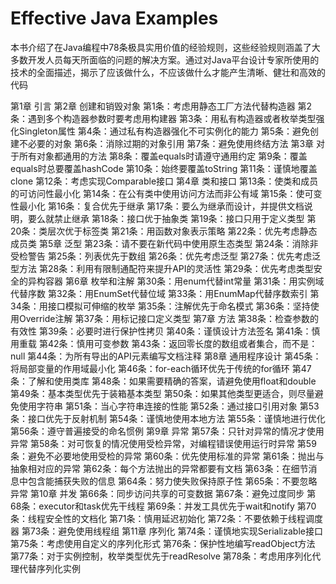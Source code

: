 # Effective Java Examples

本书介绍了在Java编程中78条极具实用价值的经验规则，这些经验规则涵盖了大多数开发人员每天所面临的问题的解决方案。通过对Java平台设计专家所使用的技术的全面描述，揭示了应该做什么，不应该做什么才能产生清晰、健壮和高效的代码

第1章 引言
第2章 创建和销毁对象
		第1条：考虑用静态工厂方法代替构造器
		第2条：遇到多个构造器参数时要考虑用构建器
		第3条：用私有构造器或者枚举类型强化Singleton属性
		第4条：通过私有构造器强化不可实例化的能力
		第5条：避免创建不必要的对象
		第6条：消除过期的对象引用
		第7条：避免使用终结方法
第3章 对于所有对象都通用的方法
		第8条：覆盖equals时请遵守通用约定
		第9条：覆盖equals时总要覆盖hashCode
		第10条：始终要覆盖toString
		第11条：谨慎地覆盖clone
		第12条：考虑实现Comparable接口
第4章 类和接口
		第13条：使类和成员的可访问性最小化
		第14条：在公有类中使用访问方法而非公有域
		第15条：使可变性最小化
		第16条：复合优先于继承
		第17条：要么为继承而设计，并提供文档说明，要么就禁止继承
		第18条：接口优于抽象类
		第19条：接口只用于定义类型
		第20条：类层次优于标签类
		第21条：用函数对象表示策略
		第22条：优先考虑静态成员类
第5章 泛型
		第23条：请不要在新代码中使用原生态类型
		第24条：消除非受检警告
		第25条：列表优先于数组
		第26条：优先考虑泛型
		第27条：优先考虑泛型方法
		第28条：利用有限制通配符来提升API的灵活性
		第29条：优先考虑类型安全的异构容器
		第6章 枚举和注解
		第30条：用enum代替int常量
		第31条：用实例域代替序数
		第32条：用EnumSet代替位域
		第33条：用EnumMap代替序数索引
		第34条：用接口模拟可伸缩的枚举
		第35条：注解优先于命名模式
		第36条：坚持使用Override注解
		第37条：用标记接口定义类型
第7章 方法
		第38条：检查参数的有效性
		第39条：必要时进行保护性拷贝
		第40条：谨慎设计方法签名
		第41条：慎用重载
		第42条：慎用可变参数
		第43条：返回零长度的数组或者集合，而不是：null
		第44条：为所有导出的API元素编写文档注释
		第8章 通用程序设计
		第45条：将局部变量的作用域最小化
		第46条：for-each循环优先于传统的for循环
		第47条：了解和使用类库
		第48条：如果需要精确的答案，请避免使用float和double
		第49条：基本类型优先于装箱基本类型
		第50条：如果其他类型更适合，则尽量避免使用字符串
		第51条：当心字符串连接的性能
		第52条：通过接口引用对象
		第53条：接口优先于反射机制
		第54条：谨慎地使用本地方法
		第55条：谨慎地进行优化
		第56条：遵守普遍接受的命名惯例
第9章 异常
		第57条：只针对异常的情况才使用异常
		第58条：对可恢复的情况使用受检异常，对编程错误使用运行时异常
		第59条：避免不必要地使用受检的异常
		第60条：优先使用标准的异常
		第61条：抛出与抽象相对应的异常
		第62条：每个方法抛出的异常都要有文档
		第63条：在细节消息中包含能捕获失败的信息
		第64条：努力使失败保持原子性
		第65条：不要忽略异常
第10章 并发
		第66条：同步访问共享的可变数据
		第67条：避免过度同步
		第68条：executor和task优先干线程
		第69条：并发工具优先于wait和notify
		第70条：线程安全性的文档化
		第71条：慎用延迟初始化
		第72条：不要依赖于线程调度器
		第73条：避免使用线程组
第11章 序列化
		第74条：谨慎地实现Serializable接口
		第75条：考虑使用自定义的序列化形式
		第76条：保护性地编写readObject方法
		第77条：对于实例控制，枚举类型优先于readResolve
		第78条：考虑用序列化代理代替序列化实例